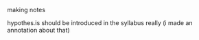 making notes

hypothes.is should be introduced in the syllabus really (i made an annotation about that)



